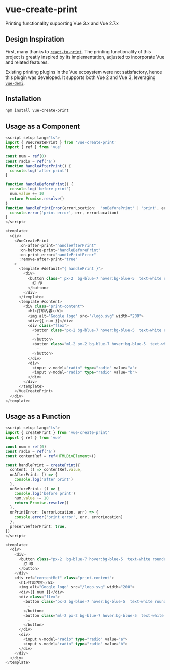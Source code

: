 # vue-create-print

Printing functionality supporting Vue 3.x and Vue 2.7.x

## Design Inspiration

First, many thanks to [`react-to-print`](https://github.com/MatthewHerbst/react-to-print). The printing functionality of this project is greatly inspired by its implementation, adjusted to incorporate Vue and related features.

Existing printing plugins in the Vue ecosystem were not satisfactory, hence this plugin was developed. It supports both Vue 2 and Vue 3, leveraging [`vue-demi`](https://github.com/vueuse/vue-demi).

## Installation

```bash
npm install vue-create-print
```

## Usage as a Component

``` ts
<script setup lang="ts">
import { VueCreatePrint } from 'vue-create-print'
import { ref } from 'vue'

const num = ref(0)
const radio = ref('a')
function handleAfterPrint() {
  console.log('after print')
}

function handleBeforePrint() {
  console.log('before print')
  num.value += 10
  return Promise.resolve()
}
function handlePrintError(errorLocation:  'onBeforePrint' | 'print', err: Error) {
  console.error('print error', err, errorLocation)
}
</script>

<template>
  <div>
    <VueCreatePrint
      :on-after-print="handleAfterPrint"
      :on-before-print="handleBeforePrint"
      :on-print-error="handlePrintError"
      :remove-after-print="true"
    >
      <template #default="{ handlePrint }">
        <div>
          <button class=" px-2  bg-blue-7 hover:bg-blue-5  text-white rounded mb-2" @click="handlePrint">
            打 印
          </button>
        </div>
      </template>
      <template #content>
        <div class="print-content">
          <h1>打印内容</h1>
          <img alt="Google logo" src="/logo.svg" width="200">
          <div>{{ num }}</div>
          <div class="flex">
            <button class="px-2 bg-blue-7 hover:bg-blue-5  text-white rounded" @click="num++">
              +
            </button>
            <button class="ml-2 px-2 bg-blue-7 hover:bg-blue-5  text-white rounded" @click="num--">
              -
            </button>
          </div>
          <div>
            <input v-model="radio" type="radio" value="a">
            <input v-model="radio" type="radio" value="b">
          </div>
        </div>
      </template>
    </VueCreatePrint>
  </div>
</template>
```
## Usage as a Function

``` ts
<script setup lang="ts">
import { createPrint } from 'vue-create-print'
import { ref } from 'vue'

const num = ref(0)
const radio = ref('a')
const contentRef = ref<HTMLDivElement>()

const handlePrint = createPrint({
  content: () => contentRef.value,
  onAfterPrint: () => {
    console.log('after print')
  },
  onBeforePrint: () => {
    console.log('before print')
    num.value += 10
    return Promise.resolve()
  },
  onPrintError: (errorLocation, err) => {
    console.error('print error', err, errorLocation)
  },
  preserveAfterPrint: true,
})
</script>

<template>
  <div>
    <div>
      <button class="px-2  bg-blue-7 hover:bg-blue-5  text-white rounded mb-2" @click="handlePrint">
        打 印
      </button>
    </div>
    <div ref="contentRef" class="print-content">
      <h1>打印内容</h1>
      <img alt="Google logo" src="/logo.svg" width="200">
      <div>{{ num }}</div>
      <div class="flex">
        <button class="px-2 bg-blue-7 hover:bg-blue-5  text-white rounded" @click="num++">
          +
        </button>
        <button class="ml-2 px-2 bg-blue-7 hover:bg-blue-5  text-white rounded" @click="num--">
          -
        </button>
      </div>
      <div>
        <input v-model="radio" type="radio" value="a">
        <input v-model="radio" type="radio" value="b">
      </div>
    </div>
  </div>
</template>
```
